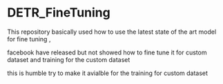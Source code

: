 # DETR_FineTuning
This repository basically used how to use the latest state of the art model for fine tuning ,

facebook have released but not showed how to fine tune it for custom dataset and training for the
custom dataset

this is humble try to make it avialble for the training for custom dataset


